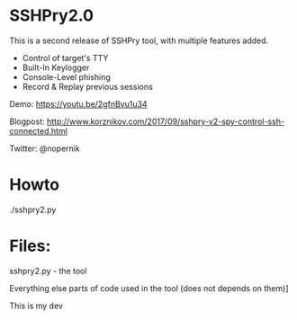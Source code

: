 # SSHPry2.0
 This is a second release of SSHPry tool, with multiple features added.
- Control of target's TTY
- Built-In Keylogger
- Console-Level phishing
- Record & Replay previous sessions

Demo: https://youtu.be/2gfnBvu1u34

Blogpost: http://www.korznikov.com/2017/09/sshpry-v2-spy-control-ssh-connected.html

Twitter: @nopernik

# Howto

./sshpry2.py

# Files:

sshpry2.py - the tool

Everything else parts of code used in the tool (does not depends on them)]


This is my dev
